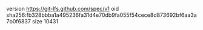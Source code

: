 version https://git-lfs.github.com/spec/v1
oid sha256:fb328bbba1a495236fa31d4e70db9fa055f54cece8d873692bf6aa3a7b0f6837
size 10431
